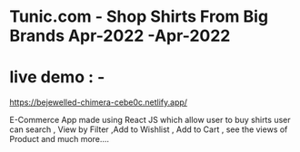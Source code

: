 # Tunic.com - Shop Shirts From Big Brands Apr-2022 -Apr-2022

# live demo : -  

https://bejewelled-chimera-cebe0c.netlify.app/

E-Commerce App made using React JS which allow user to buy shirts user can search ,
View by Filter ,Add to Wishlist , Add to Cart , see the views of Product and much
more....

